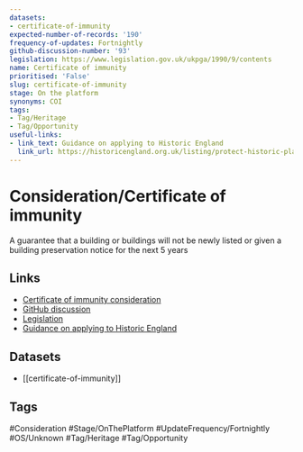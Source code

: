 ```yaml
---
datasets:
- certificate-of-immunity
expected-number-of-records: '190'
frequency-of-updates: Fortnightly
github-discussion-number: '93'
legislation: https://www.legislation.gov.uk/ukpga/1990/9/contents
name: Certificate of immunity
prioritised: 'False'
slug: certificate-of-immunity
stage: On the platform
synonyms: COI
tags:
- Tag/Heritage
- Tag/Opportunity
useful-links:
- link_text: Guidance on applying to Historic England
  link_url: https://historicengland.org.uk/listing/protect-historic-places/building-preservation-notices-and-certificates-of-immunity/#COIs
---
```


# Consideration/Certificate of immunity

A guarantee that a building or buildings will not be newly listed or given a building preservation notice for the next 5 years

## Links

* [Certificate of immunity consideration](https://design.planning.data.gov.uk/planning-consideration/certificate-of-immunity)
* [GitHub discussion](https://github.com/digital-land/data-standards-backlog/discussions/93)
* [Legislation](https://www.legislation.gov.uk/ukpga/1990/9/contents)
* [Guidance on applying to Historic England](https://historicengland.org.uk/listing/protect-historic-places/building-preservation-notices-and-certificates-of-immunity/#COIs)

## Datasets

* [[certificate-of-immunity]]

## Tags

#Consideration #Stage/OnThePlatform #UpdateFrequency/Fortnightly #OS/Unknown #Tag/Heritage #Tag/Opportunity